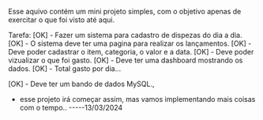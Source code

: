 Esse aquivo contém um mini projeto simples, com o objetivo apenas de exercitar o que foi visto até aqui.

Tarefa:
[OK] - Fazer um sistema para cadastro de dispezas do dia a dia.
[OK] - O sistema deve ter uma pagina para realizar os lançamentos.
    [OK] - Deve poder cadastrar o item, categoria, o valor e a data.
    [OK] - Deve poder vizualizar o que foi gasto.
    [OK] - Deve ter uma dashboard mostrando os dados.
        [OK] - Total gasto por dia...

[OK] - Deve ter um bando de dados MySQL.,


- esse projeto irá começar assim, mas vamos implementando mais coisas com o tempo..
-----13/03/2024